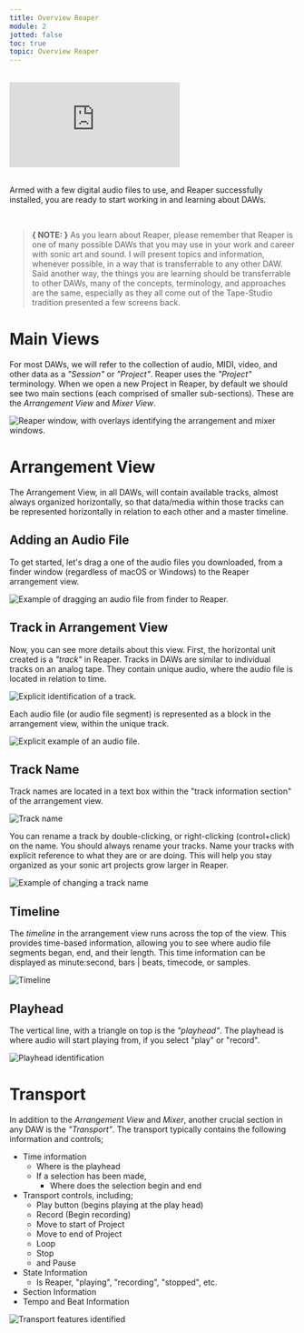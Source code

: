 ```yaml
---
title: Overview Reaper
module: 2
jotted: false
toc: true
topic: Overview Reaper
---
```




<br />

<div class="embed-responsive embed-responsive-16by9"><iframe class="embed-responsive-item" src="https://www.youtube.com/embed/IcSTeSzO3og" frameborder="0" allow="accelerometer; autoplay; encrypted-media; gyroscope; picture-in-picture" allowfullscreen></iframe></div>

<br />


Armed with a few digital audio files to use, and Reaper successfully installed, you are ready to start working in and learning about DAWs.


<br />


> **{ NOTE: }** As you learn about Reaper, please remember that Reaper is one of many possible DAWs that you may use in your work and career with sonic art and sound. I will present topics and information, whenever possible, in a way that is transferrable to any other DAW. Said another way, the things you are learning should be transferrable to other DAWs, many of the concepts, terminology, and approaches are the same, especially as they all come out of the Tape-Studio tradition presented a few screens back.

# Main Views

For most DAWs, we will refer to the collection of audio, MIDI, video, and other data as a _"Session"_ or _"Project"_. Reaper uses the _"Project"_ terminology. When we open a new Project in Reaper, by default we should see two main sections (each comprised of smaller sub-sections). These are the _Arrangement View_ and _Mixer View_.

![Reaper window, with overlays identifying the arrangement and mixer windows.](../imgs/reaper-arr-mixer.png "Reaper window, with overlays identifying the arrangement and mixer windows.")

# Arrangement View

The Arrangement View, in all DAWs, will contain available tracks, almost always organized horizontally, so that data/media within those tracks can be represented horizontally in relation to each other and a master timeline.

## Adding an Audio File

To get started, let's drag a one of the audio files you downloaded, from a finder window (regardless of macOS or Windows) to the Reaper arrangement view.

![Example of dragging an audio file from finder to Reaper.](../imgs/reaper-file-add.png "Example of dragging an audio file from finder to Reaper.")

## Track in Arrangement View

Now, you can see more details about this view. First, the horizontal unit created is a _"track"_ in Reaper. Tracks in DAWs are similar to individual tracks on an analog tape. They contain unique audio, where the audio file is located in relation to time.

![Explicit identification of a track.](../imgs/unique-track.png "Explicit identification of a track.")

Each audio file (or audio file segment) is represented as a block in the arrangement view, within the unique track.

![Explicit example of an audio file.](../imgs/ind-audio-file.png "Explicit example of an audio file.")

## Track Name

Track names are located in a text box within the "track information section" of the arrangement view.

![Track name](../imgs/track-name.png "Track name")

You can rename a track by double-clicking, or right-clicking (control+click) on the name. You should always rename your tracks. Name your tracks with explicit reference to what they are or are doing. This will help you stay organized as your sonic art projects grow larger in Reaper.

![Example of changing a track name](../imgs/rename-track.png "Example of changing a track name")

## Timeline

The _timeline_ in the arrangement view runs across the top of the view. This provides time-based information, allowing you to see where audio file segments began, end, and their length. This time information can be displayed as minute:second, bars | beats, timecode, or samples.

![Timeline](../imgs/timeline.png "Timeline")

## Playhead

The vertical line, with a triangle on top is the _"playhead"_. The playhead is where audio will start playing from, if you select "play" or "record".

![Playhead identification](../imgs/playhead.png "Playhead identification")

# Transport

In addition to the _Arrangement View_ and _Mixer_, another crucial section in any DAW is the _"Transport"_. The transport typically contains the following information and controls;

- Time information
    - Where is the playhead
    - If a selection has been made,
	    - Where does the selection begin and end
- Transport controls, including;
	- Play button (begins playing at the play head)
	- Record (Begin recording)
	- Move to start of Project
	- Move to end of Project
	- Loop
	- Stop
	- and Pause
- State Information
	- Is Reaper, "playing", "recording", "stopped", etc.
- Section Information
- Tempo and Beat Information

![Transport features identified](../imgs/transport.png "Transport features identified")
